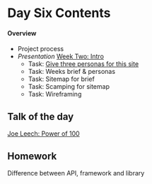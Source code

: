 # Day Six Contents

#### Overview

- Project process
- _Presentation_ [Week Two: Intro](https://docs.google.com/presentation/d/1Evc5C40xQnrFFbM0_apGlaEGkDwaOsb_hdVh-6yKu8E/edit#slide=id.p)
  - Task: [Give three personas for this site](http://apprenticeshiphubwest.co.uk/)
  - Task: Weeks brief & personas
  - Task: Sitemap for brief
  - Task: Scamping for sitemap
  - Task: Wireframing

## Talk of the day

[Joe Leech: Power of 100](https://www.youtube.com/watch?v=wvSNGuEbPzg)

## Homework

Difference between API, framework and library
